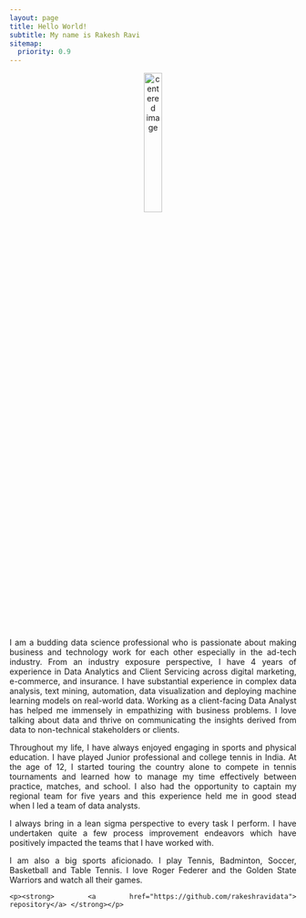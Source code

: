 ```yaml
---
layout: page
title: Hello World!
subtitle: My name is Rakesh Ravi
sitemap:
  priority: 0.9
---
```


<center>
<p class="aligncenter">
<img src="{{ '/assets/img/KuduvaUmasankar_RakeshRavi.png' | prepend: site.baseurl }}" width = "25%" height = "25%" class="center" alt="centered image" >
	</p>
</center>
<div id="describe-text" style="text-align: justify" vertical-align: middle; padding:20px 20px 20px 20px;">
	<p>I am a budding data science professional who is passionate about making business and technology work for each other especially in the ad-tech industry.  From an industry exposure perspective, I have 4 years of experience in Data Analytics and Client Servicing across digital marketing, e-commerce, and insurance. I have substantial experience in complex data analysis, text mining, automation, data visualization and deploying machine learning models on real-world data. Working as a client-facing Data Analyst has helped me immensely in empathizing with business problems. I love talking about data and thrive on communicating the insights derived from data to non-technical stakeholders or clients.</p>

<p>Throughout my life, I have always enjoyed engaging in sports and physical education. I have played Junior professional and college tennis in India. At the age of 12, I started touring the country alone to compete in tennis tournaments and learned how to manage my time effectively between practice, matches, and school. I also had the opportunity to captain my regional team for five years and this experience held me in good stead when I led a team of data analysts.</p>

<p>I always bring in a lean sigma perspective to every task I perform. I have undertaken quite a few process improvement endeavors which have positively impacted the teams that I have worked with.</p>

<p>I am also a big sports aficionado. I play Tennis, Badminton, Soccer, Basketball and Table Tennis. I love Roger Federer and the Golden State Warriors and watch all their games.</p>

	<p><strong> <a href="https://github.com/rakeshravidata"> repository</a> </strong></p>
</div>

